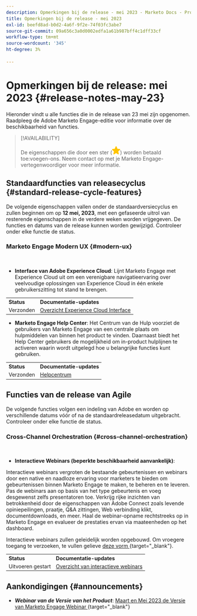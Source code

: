 ```yaml
---
description: Opmerkingen bij de release - mei 2023 - Marketo Docs - Productdocumentatie
title: Opmerkingen bij de release - mei 2023
exl-id: beefd8ad-b0d2-4a6f-9f2e-74f03fc3abe7
source-git-commit: 09a656c3a0d0002edfa1a61b987bff4c1dff33cf
workflow-type: tm+mt
source-wordcount: '345'
ht-degree: 3%

---
```


# Opmerkingen bij de release: mei 2023 {#release-notes-may-23}

Hieronder vindt u alle functies die in de release van 23 mei zijn opgenomen. Raadpleeg de Adobe Marketo Engage-editie voor informatie over de beschikbaarheid van functies.

>[!AVAILABILITY]
>
>De eigenschappen die door een ster (![ worden aangegeven ster ](assets/yellow-star.png)) worden betaald toe:voegen-ons. Neem contact op met je Marketo Engage-vertegenwoordiger voor meer informatie.

## Standaardfuncties van releasecyclus {#standard-release-cycle-features}

De volgende eigenschappen vallen onder de standaardversiecyclus en zullen beginnen om op **12 mei, 2023**, met een gefaseerde uitrol van resterende eigenschappen in de verdere weken worden vrijgegeven. De functies en datums van de release kunnen worden gewijzigd. Controleer onder elke functie de status.

### Marketo Engage Modern UX {#modern-ux}

</br>

* **Interface van Adobe Experience Cloud**: Lijnt Marketo Engage met Experience Cloud uit om een verenigbare navigatieervaring over veelvoudige oplossingen van Experience Cloud in één enkele gebruikerszitting tot stand te brengen.

<table>
  <tr>
   <td><b>Status</b></td>
   <td><b>Documentatie-updates</b></td>
  </tr>
  <tr>
   <td>Verzonden</td>
   <td><a href="/help/marketo/product-docs/adobe-experience-cloud-integrations/experience-cloud-interface-overview.md">Overzicht Experience Cloud Interface</a></td>
  </tr>
  </tbody>
</table>

* **Marketo Engage Help Center**: Het Centrum van de Hulp voorziet de gebruikers van Marketo Engage van een centrale plaats om hulpmiddelen van binnen het product te vinden. Daarnaast biedt het Help Center gebruikers de mogelijkheid om in-product hulplijnen te activeren waarin wordt uitgelegd hoe u belangrijke functies kunt gebruiken.

<table>
  <tr>
   <td><b>Status</b></td>
   <td><b>Documentatie-updates</b></td>
  </tr>
  <tr>
   <td>Verzonden</td>
   <td><a href="/help/marketo/getting-started/things-to-know/help-center.md">Helpcentrum</a></td>
  </tr>
  </tbody>
</table>

## Functies van de release van Agile

De volgende functies volgen een indeling van Adobe en worden op verschillende datums vóór of na de standaardreleasedatum uitgebracht. Controleer onder elke functie de status.

### Cross-Channel Orchestration {#cross-channel-orchestration}

</br>

* **Interactieve Webinars (beperkte beschikbaarheid aanvankelijk)**:

Interactieve webinars vergroten de bestaande gebeurtenissen en webinars door een native en naadloze ervaring voor marketers te bieden om gebeurtenissen binnen Marketo Engage te maken, te beheren en te leveren. Pas de webinars aan op basis van het type gebeurtenis en voeg desgewenst zelfs presentatoren toe. Verkrijg rijke inzichten van betrokkenheid door de eigenschappen van Adobe Connect zoals levende opiniepeilingen, praatje, Q&amp;A zittingen, Web verbinding klikt, documentdownloads, en meer. Haal de webinar-opname rechtstreeks op in Marketo Engage en evalueer de prestaties ervan via maateenheden op het dashboard.

Interactieve webinars zullen geleidelijk worden opgebouwd. Om vroegere toegang te verzoeken, te vullen gelieve [ deze vorm ](https://forms.office.com/r/Jf4zFVCH0T){target="_blank"}.

<table>
  <tr>
   <td><b>Status</b></td>
   <td><b>Documentatie-updates</b></td>
  </tr>
  <tr>
   <td>Uitvoeren gestart</td>
   <td><a href="https://experienceleague.adobe.com/docs/marketo/using/product-docs/demand-generation/events/interactive-webinars/interactive-webinars-overview.html?lang=nl-NL">Overzicht van interactieve webinars</a></td>
  </tr>
  </tbody>
</table>

## Aankondigingen {#announcements}

* **_Webinar van de Versie van het Product_**: [ Maart en Mei 2023 de Versie van Marketo Engage Webinar ](https://engage.marketo.com/2023_March_May_Release_Webinar_OnDemandPage.html){target="_blank"}
